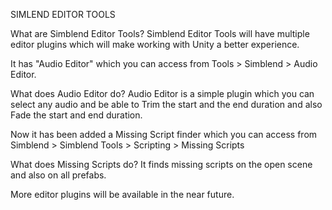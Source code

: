 SIMLEND EDITOR TOOLS

What are Simblend Editor Tools?
Simblend Editor Tools will have multiple editor plugins which will make working with Unity a better experience.

It has "Audio Editor" which you can access from Tools > Simblend > Audio Editor.

What does Audio Editor do?
Audio Editor is a simple plugin which you can select any audio and be able to Trim the start and the end duration and also Fade the start and end duration.

Now it has been added a Missing Script finder which you can access from Simblend > Simblend Tools > Scripting > Missing Scripts

What does Missing Scripts do?
It finds missing scripts on the open scene and also on all prefabs.

More editor plugins will be available in the near future. 
